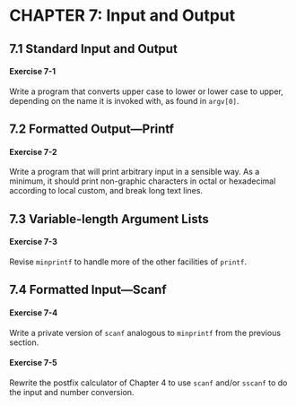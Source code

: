 # CHAPTER 7: Input and Output

## 7.1 Standard Input and Output

#### Exercise 7-1

Write a program that converts upper case to lower or lower case to upper, depending on the name it is invoked with, as found in `argv[0]`.

## 7.2 Formatted Output—Printf

#### Exercise 7-2

Write a program that will print arbitrary input in a sensible way. As a minimum, it should print non-graphic characters in octal or hexadecimal according to local custom, and break long text lines.

## 7.3 Variable-length Argument Lists

#### Exercise 7-3

Revise `minprintf` to handle more of the other facilities of `printf`.

## 7.4 Formatted Input—Scanf

#### Exercise 7-4

Write a private version of `scanf` analogous to `minprintf` from the previous section.

#### Exercise 7-5

Rewrite the postfix calculator of Chapter 4 to use `scanf` and/or `sscanf` to do the input and number conversion.
